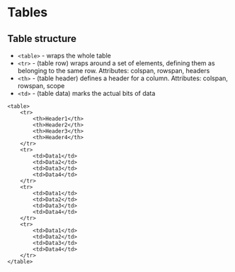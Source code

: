 # Tables

## Table structure

- `<table>` - wraps the whole table
- `<tr>` - (table row) wraps around a set of elements, defining them as belonging to the same row. Attributes: colspan, rowspan, headers
- `<th>` - (table header) defines a header for a column. Attributes: colspan, rowspan, scope
- `<td>` - (table data) marks the actual bits of data

```
<table>
    <tr>
        <th>Header1</th>
        <th>Header2</th>
        <th>Header3</th>
        <th>Header4</th>
    </tr>
    <tr>
        <td>Data1</td>
        <td>Data2</td>
        <td>Data3</td>
        <td>Data4</td>
    </tr>
    <tr>
        <td>Data1</td>
        <td>Data2</td>
        <td>Data3</td>
        <td>Data4</td>
    </tr>
    <tr>
        <td>Data1</td>
        <td>Data2</td>
        <td>Data3</td>
        <td>Data4</td>
    </tr>
</table>
```
